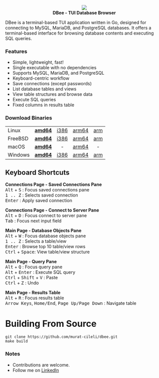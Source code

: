 <p align="center">
  <img src="[DBee](https://github.com/murat-cileli/dbee/assets/6532000/8f7a7d54-0904-4296-a6bb-6836ee86a095)" />
  <br>
  <strong>DBee - TUI Database Browser</strong>
</p>

DBee is a terminal-based TUI application written in Go, designed for connecting to MySQL, MariaDB, and PostgreSQL databases. It offers a terminal-based interface for browsing database contents and executing SQL queries.

### Features
- Simple, lightweight, fast!
- Single executable with no dependencies
- Supports MySQL, MariaDB, and PostgreSQL
- Keyboard-centric workflow
- Save connections (except passwords)
- List database tables and views  
- View table structures and browse data  
- Execute SQL queries  
- Fixed columns in results table  
  
[](https://github.com/murat-cileli/dbee/assets/6532000/d9d2cd86-e505-471d-91e4-d56cf8d34725)  

### Download Binaries

|	|	| | | |
|---------	|:-----:	|:----:	|:-----:	|:---:	|
| Linux 	| **[amd64](https://github.com/murat-cileli/dbee/blob/main/bin/linux-amd64/dbee)** 	| [i386](https://github.com/murat-cileli/dbee/blob/main/bin/linux-i386/dbee) 	| [arm64](https://github.com/murat-cileli/dbee/blob/main/bin/linux-arm64/dbee) 	| [arm](https://github.com/murat-cileli/dbee/blob/main/bin/linux-arm/dbee) 	|
| FreeBSD   	| [**amd64**](https://github.com/murat-cileli/dbee/blob/main/bin/freebsd-amd64/dbee) 	| [i386](https://github.com/murat-cileli/dbee/blob/main/bin/freebsd-i386/dbee) 	| [arm64](https://github.com/murat-cileli/dbee/blob/main/bin/freebsd-arm64/dbee) 	| [arm](https://github.com/murat-cileli/dbee/blob/main/bin/freebsd-arm/dbee) 	|
| macOS   	| [**amd64**](https://github.com/murat-cileli/dbee/blob/main/bin/darwin-amd64/dbee) 	|   -  	| [arm64](https://github.com/murat-cileli/dbee/blob/main/bin/darwin-arm64/dbee) 	|  -  	|
| Windows 	| [**amd64**](https://github.com/murat-cileli/dbee/blob/main/bin/windows-amd64/dbee.exe) 	| [i386](https://github.com/murat-cileli/dbee/blob/main/bin/windows-i386/dbee.exe) 	| [arm64](https://github.com/murat-cileli/dbee/blob/main/bin/windows-arm64/dbee.exe) 	| [arm](https://github.com/murat-cileli/dbee/blob/main/bin/windows-arm/dbee.exe) 	|

## Keyboard Shortcuts

**Connections Page - Saved Connections Pane**  
<kbd>Alt</kbd> + <kbd>S</kbd> : Focus saved connections pane  
<kbd>1 .. Z</kbd> : Selects saved connection  
<kbd>Enter</kbd> : Apply saved connection  

**Connections Page - Connect to Server Pane**  
<kbd>Alt</kbd> + <kbd>D</kbd> : Focus connect to server pane  
<kbd>Tab</kbd> : Focus next input field  

**Main Page - Database Objects Pane**  
<kbd>Alt</kbd> + <kbd>W</kbd> : Focus database objects pane  
<kbd>1 .. Z</kbd> : Selects a table/view  
<kbd>Enter</kbd> : Browse top 10 table/view rows  
<kbd>Ctrl</kbd> + <kbd>Space</kbd>: View table/view structure

**Main Page - Query Pane**  
<kbd>Alt</kbd> + <kbd>Q</kbd> : Focus query pane  
<kbd>Alt</kbd> + <kbd>Enter</kbd> : Execute SQL query  
<kbd>Ctrl</kbd> + <kbd>Shift</kbd> + <kbd>V</kbd> : Paste  
<kbd>Ctrl</kbd> + <kbd>Z</kbd> : Undo  

**Main Page - Results Table**  
<kbd>Alt</kbd> + <kbd>R</kbd> : Focus results table  
<kbd>Arrow Keys</kbd>, <kbd>Home/End</kbd>, <kbd>Page Up/Page Down</kbd> : Navigate table

# Building From Source
```console
git clone https://github.com/murat-cileli/dbee.git
make build
```

### Notes
- Contributions are welcome.
- Follow me on [LinkedIn](https://www.linkedin.com/in/murat-cileli/)
